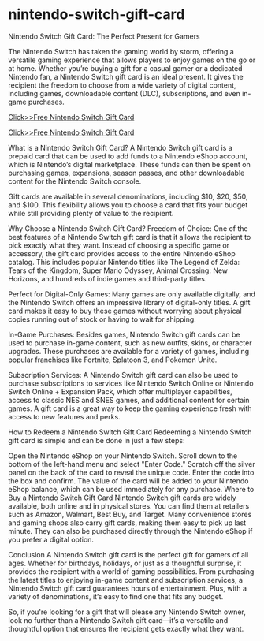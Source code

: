 # nintendo-switch-gift-card
Nintendo Switch Gift Card: The Perfect Present for Gamers

The Nintendo Switch has taken the gaming world by storm, offering a versatile gaming experience that allows players to enjoy games on the go or at home. Whether you’re buying a gift for a casual gamer or a dedicated Nintendo fan, a Nintendo Switch gift card is an ideal present. It gives the recipient the freedom to choose from a wide variety of digital content, including games, downloadable content (DLC), subscriptions, and even in-game purchases.

[Click>>Free Nintendo Switch Gift Card](https://ndoffer.com/ntdk/)

[Click>>Free Nintendo Switch Gift Card](https://ndoffer.com/ntdk/)

What is a Nintendo Switch Gift Card?
A Nintendo Switch gift card is a prepaid card that can be used to add funds to a Nintendo eShop account, which is Nintendo’s digital marketplace. These funds can then be spent on purchasing games, expansions, season passes, and other downloadable content for the Nintendo Switch console.

Gift cards are available in several denominations, including $10, $20, $50, and $100. This flexibility allows you to choose a card that fits your budget while still providing plenty of value to the recipient.

Why Choose a Nintendo Switch Gift Card?
Freedom of Choice: One of the best features of a Nintendo Switch gift card is that it allows the recipient to pick exactly what they want. Instead of choosing a specific game or accessory, the gift card provides access to the entire Nintendo eShop catalog. This includes popular Nintendo titles like The Legend of Zelda: Tears of the Kingdom, Super Mario Odyssey, Animal Crossing: New Horizons, and hundreds of indie games and third-party titles.

Perfect for Digital-Only Games: Many games are only available digitally, and the Nintendo Switch offers an impressive library of digital-only titles. A gift card makes it easy to buy these games without worrying about physical copies running out of stock or having to wait for shipping.

In-Game Purchases: Besides games, Nintendo Switch gift cards can be used to purchase in-game content, such as new outfits, skins, or character upgrades. These purchases are available for a variety of games, including popular franchises like Fortnite, Splatoon 3, and Pokémon Unite.

Subscription Services: A Nintendo Switch gift card can also be used to purchase subscriptions to services like Nintendo Switch Online or Nintendo Switch Online + Expansion Pack, which offer multiplayer capabilities, access to classic NES and SNES games, and additional content for certain games. A gift card is a great way to keep the gaming experience fresh with access to new features and perks.

How to Redeem a Nintendo Switch Gift Card
Redeeming a Nintendo Switch gift card is simple and can be done in just a few steps:

Open the Nintendo eShop on your Nintendo Switch.
Scroll down to the bottom of the left-hand menu and select "Enter Code."
Scratch off the silver panel on the back of the card to reveal the unique code.
Enter the code into the box and confirm.
The value of the card will be added to your Nintendo eShop balance, which can be used immediately for any purchase.
Where to Buy a Nintendo Switch Gift Card
Nintendo Switch gift cards are widely available, both online and in physical stores. You can find them at retailers such as Amazon, Walmart, Best Buy, and Target. Many convenience stores and gaming shops also carry gift cards, making them easy to pick up last minute. They can also be purchased directly through the Nintendo eShop if you prefer a digital option.

Conclusion
A Nintendo Switch gift card is the perfect gift for gamers of all ages. Whether for birthdays, holidays, or just as a thoughtful surprise, it provides the recipient with a world of gaming possibilities. From purchasing the latest titles to enjoying in-game content and subscription services, a Nintendo Switch gift card guarantees hours of entertainment. Plus, with a variety of denominations, it’s easy to find one that fits any budget.

So, if you're looking for a gift that will please any Nintendo Switch owner, look no further than a Nintendo Switch gift card—it’s a versatile and thoughtful option that ensures the recipient gets exactly what they want.
